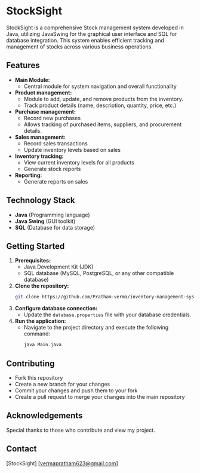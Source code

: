 # StockSight

StockSight is a comprehensive Stock management system developed in Java, utilizing JavaSwing for the graphical user interface and SQL for database integration. This system enables efficient tracking and management of stocks across various business operations.

## Features

* **Main Module:**
    - Central module for system navigation and overall functionality
* **Product management:**
    - Module to add, update, and remove products from the inventory.
    - Track product details (name, description, quantity, price, etc.)
* **Purchase management:**
    - Record new purchases
    - Allows tracking of purchased items, suppliers, and procurement details.
* **Sales management:**
    - Record sales transactions
    - Update inventory levels based on sales
* **Inventory tracking:**
    - View current inventory levels for all products
    - Generate stock reports
* **Reporting:**
    - Generate reports on sales

## Technology Stack

* **Java** (Programming language)
* **Java Swing** (GUI toolkit)
* **SQL** (Database for data storage)

## Getting Started

1. **Prerequisites:**
    - Java Development Kit (JDK)
    - SQL database (MySQL, PostgreSQL, or any other compatible database)
2. **Clone the repository:**
    ```bash
    git clone https://github.com/Pratham-verma/inventory-management-system.git
    ```
3. **Configure database connection:**
    - Update the `database.properties` file with your database credentials.
4. **Run the application:**
    - Navigate to the project directory and execute the following command:
        ```bash
        java Main.java
        ```

## Contributing

- Fork this repository
- Create a new branch for your changes
- Commit your changes and push them to your fork
- Create a pull request to merge your changes into the main repository

## Acknowledgements

 Special thanks to those who contribute and view my project.

## Contact

[StockSight]
[vermapratham623@gmail.com]

